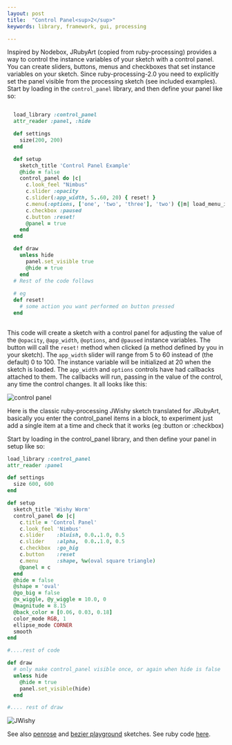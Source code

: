 ```yaml
---
layout: post
title:  "Control Panel<sup>2</sup>"
keywords: library, framework, gui, processing

---
```

Inspired by Nodebox, JRubyArt (copied from ruby-processing) provides a way to control the instance variables of your sketch with a control panel. You can create sliders, buttons, menus and checkboxes that set instance variables on your sketch. Since ruby-processing-2.0 you need to explicitly set the panel visible from the processing sketch (see included examples). Start by loading in the `control_panel` library, and then define your panel like so:

``` ruby

  load_library :control_panel
  attr_reader :panel, :hide

  def settings
    size(200, 200)
  end

  def setup
    sketch_title 'Control Panel Example'
    @hide = false
    control_panel do |c|
      c.look_feel "Nimbus"
      c.slider :opacity
      c.slider(:app_width, 5..60, 20) { reset! }
      c.menu(:options, ['one', 'two', 'three'], 'two') {|m| load_menu_item(m) }
      c.checkbox :paused
      c.button :reset!
      @panel = true
    end
  end

  def draw
    unless hide
      panel.set_visible true
      @hide = true
    end
  # Rest of the code follows
  
  # eg
  def reset!
    # some action you want performed on button pressed
  end
    

```

This code will create a sketch with a control panel for adjusting the value of the `@opacity`, `@app_width`, `@options`, and `@paused` instance variables. The button will call the `reset!` method when clicked (a method defined by you in your sketch). The `app_width` slider will range from 5 to 60 instead of (the default) 0 to 100. The instance variable will be initialized at 20 when the sketch is loaded. The `app_width` and `options` controls have had callbacks attached to them. The callbacks will run, passing in the value of the control, any time the control changes. It all looks like this:

![control panel](http://s3.amazonaws.com/jashkenas/images/control_panel.png)

Here is the classic ruby-processing JWishy sketch translated for JRubyArt, basically you enter the control_panel items in a block, to experiment just add a single item at a time and check that it works (eg :button or :checkbox)

Start by loading in the control_panel library, and then define your panel in setup like so:

```ruby
load_library :control_panel
attr_reader :panel

def settings
  size 600, 600
end

def setup
  sketch_title 'Wishy Worm'
  control_panel do |c|
    c.title = 'Control Panel'
    c.look_feel 'Nimbus'
    c.slider    :bluish, 0.0..1.0, 0.5
    c.slider    :alpha,  0.0..1.0, 0.5
    c.checkbox  :go_big
    c.button    :reset
    c.menu      :shape, %w(oval square triangle)
    @panel = c
  end
  @hide = false
  @shape = 'oval'
  @go_big = false
  @x_wiggle, @y_wiggle = 10.0, 0
  @magnitude = 8.15
  @back_color = [0.06, 0.03, 0.18]
  color_mode RGB, 1
  ellipse_mode CORNER
  smooth
end

#....rest of code

def draw
  # only make control_panel visible once, or again when hide is false
  unless hide
    @hide = true
    panel.set_visible(hide)
  end

#.... rest of draw
```
![JWishy]({{site.github.url}}/assets/jwishy.png)

See also [penrose](https://github.com/ruby-processing/JRubyArt-examples/blob/master/processing_app/library/vecmath/vec2d/penrose.rb) and [bezier playground](https://github.com/ruby-processing/JRubyArt-examples/blob/master/contributed/bezier_playground.rb) sketches. See ruby code [here](https://github.com/ruby-processing/JRubyArt/blob/master/library/control_panel/control_panel.rb).
